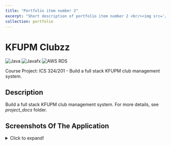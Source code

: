 ```yaml
---
title: "Portfolio item number 2"
excerpt: "Short description of portfolio item number 2 <br/><img src='/images/500x300.png'>"
collection: portfolio
---
```


# KFUPM Clubzz
  ![Java](https://img.shields.io/badge/Java-5181b8?style=flat&logo=java&logoColor=white)
  ![Javafx](https://img.shields.io/badge/Javafx-orange?style=flat)
  ![AWS RDS](https://img.shields.io/badge/-AWS_RDS-f0806c?style=flat)
  
  Course Project: ICS 324/201 - Build a full stack KFUPM club management system.

## Description
   Build a full stack KFUPM club management system. For more details, see *project_docs* folder.

## Screenshots Of The Application
<details>
  <summary>Click to expand!</summary>
<img src="/readme_res/Snap1.png" width="400"/><img src="readme_res/Snap2.png" width="400"/>

<img src="/readme_res/Snap3.png" width="400"/> <img src="readme_res/Snap4.png" width="400"/> 

<img src="/readme_res/Snap5.png" width="400"/><img src="readme_res/Snap6.png" width="400"/>

<img src="/readme_res/Snap7.png" width="400"/> <img src="readme_res/Snap8.png" width="400"/> 

<img src="/readme_res/Snap9.png" width="400"/> <img src="readme_res/Snap10.png" width="400"/> 
</details>





